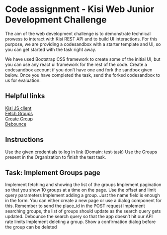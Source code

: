 # Code assignment - Kisi Web Junior Development Challenge

The aim of the web development challenge is to demonstrate technical prowess to interact with Kisi REST API and to build UI interactions. For this purpose, we are providing a codesandbox with a starter template and UI, so you can get started with the task right away.

We have used Bootstrap CSS framework to create some of the initial UI, but you can use any react ui framework for the rest of the code. Create a codesandbox account if you don’t have one and fork the sandbox given below. Once you have completed the task, send the forked codesandbox to us for evaluation.

## Helpful links

[Kisi JS client](https://www.npmjs.com/package/kisi-client)  
[Fetch Groups](https://api.kisi.io/docs#/operations/fetchGroups)  
[Create Group](https://api.kisi.io/docs#/operations/createGroup)  
[Debounce](https://lodash.com/docs/4.17.15#debounce)

## Instructions

Use the given credentials to log in [link](https://web.kisi.io) (Domain: test-task)
Use the Groups present in the Organization to finish the test task.

## Task: Implement Groups page

Implement fetching and showing the list of the groups
Implement pagination so that you show 10 groups at a time on the page. Use the offset and limit query parameters
Implement adding a group. Just the name field is enough in the form. You can either create a new page or use a dialog component for this. Remember to send the place_id in the POST request
Implement searching groups, the list of groups should update as the search query gets updated. Debounce the search query so that the app doesn’t hit our API rate limits
Implement deleting a group. Show a confirmation dialog before the group can be deleted

